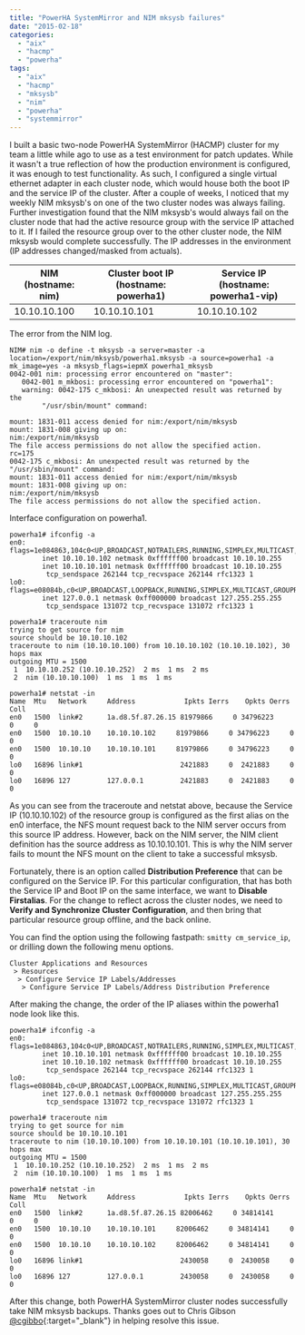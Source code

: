 ```yaml
---
title: "PowerHA SystemMirror and NIM mksysb failures"
date: "2015-02-18"
categories: 
  - "aix"
  - "hacmp"
  - "powerha"
tags: 
  - "aix"
  - "hacmp"
  - "mksysb"
  - "nim"
  - "powerha"
  - "systemmirror"
---
```


I built a basic two-node PowerHA SystemMirror (HACMP) cluster for my team a little while ago to use as a test environment for patch updates. While it wasn't a true reflection of how the production environment is configured, it was enough to test functionality. As such, I configured a single virtual ethernet adapter in each cluster node, which would house both the boot IP and the service IP of the cluster. After a couple of weeks, I noticed that my weekly NIM mksysb's on one of the two cluster nodes was always failing. Further investigation found that the NIM mksysb's would always fail on the cluster node that had the active resource group with the service IP attached to it. If I failed the resource group over to the other cluster node, the NIM mksysb would complete successfully. The IP addresses in the environment (IP addresses changed/masked from actuals).

| NIM (hostname: nim) | Cluster boot IP (hostname: powerha1) | Service IP (hostname: powerha1-vip) |
| ------------------- | ------------------------------------ | ----------------------------------- |
| 10.10.10.100        | 10.10.10.101                         | 10.10.10.102                        |

The error from the NIM log.

```console
NIM# nim -o define -t mksysb -a server=master -a location=/export/nim/mksysb/powerha1.mksysb -a source=powerha1 -a mk_image=yes -a mksysb_flags=iepmX powerha1_mksysb
0042-001 nim: processing error encountered on "master":
   0042-001 m_mkbosi: processing error encountered on "powerha1":
   warning: 0042-175 c_mkbosi: An unexpected result was returned by the
        "/usr/sbin/mount" command:
 
mount: 1831-011 access denied for nim:/export/nim/mksysb
mount: 1831-008 giving up on:
nim:/export/nim/mksysb
The file access permissions do not allow the specified action.
rc=175
0042-175 c_mkbosi: An unexpected result was returned by the "/usr/sbin/mount" command:
mount: 1831-011 access denied for nim:/export/nim/mksysb
mount: 1831-008 giving up on:
nim:/export/nim/mksysb
The file access permissions do not allow the specified action.
```

Interface configuration on powerha1.

```console
powerha1# ifconfig -a
en0: flags=1e084863,104c0<UP,BROADCAST,NOTRAILERS,RUNNING,SIMPLEX,MULTICAST,GROUPRT,64BIT,CHECKSUM_OFFLOAD(ACTIVE),LARGESEND,CHAIN>
        inet 10.10.10.102 netmask 0xffffff00 broadcast 10.10.10.255
        inet 10.10.10.101 netmask 0xffffff00 broadcast 10.10.10.255
         tcp_sendspace 262144 tcp_recvspace 262144 rfc1323 1
lo0: flags=e08084b,c0<UP,BROADCAST,LOOPBACK,RUNNING,SIMPLEX,MULTICAST,GROUPRT,64BIT,LARGESEND,CHAIN>
        inet 127.0.0.1 netmask 0xff000000 broadcast 127.255.255.255
         tcp_sendspace 131072 tcp_recvspace 131072 rfc1323 1

powerha1# traceroute nim
trying to get source for nim
source should be 10.10.10.102
traceroute to nim (10.10.10.100) from 10.10.10.102 (10.10.10.102), 30 hops max
outgoing MTU = 1500
 1  10.10.10.252 (10.10.10.252)  2 ms  1 ms  2 ms
 2  nim (10.10.10.100)  1 ms  1 ms  1 ms

powerha1# netstat -in
Name  Mtu   Network     Address            Ipkts Ierrs    Opkts Oerrs  Coll
en0   1500  link#2      1a.d8.5f.87.26.15 81979866     0 34796223     0     0
en0   1500  10.10.10    10.10.10.102     81979866     0 34796223     0     0
en0   1500  10.10.10    10.10.10.101     81979866     0 34796223     0     0
lo0   16896 link#1                        2421883     0  2421883     0     0
lo0   16896 127         127.0.0.1         2421883     0  2421883     0     0
```

As you can see from the traceroute and netstat above, because the Service IP (10.10.10.102) of the resource group is configured as the first alias on the en0 interface, the NFS mount request back to the NIM server occurs from this source IP address. However, back on the NIM server, the NIM client definition has the source address as 10.10.10.101. This is why the NIM server fails to mount the NFS mount on the client to take a successful mksysb.

Fortunately, there is an option called **Distribution Preference** that can be configured on the Service IP. For this particular configuration, that has both the Service IP and Boot IP on the same interface, we want to **Disable Firstalias**. For the change to reflect across the cluster nodes, we need to **Verify and Synchronize Cluster Configuration**, and then bring that particular resource group offline, and the back online.

You can find the option using the following fastpath: `smitty cm_service_ip`, or drilling down the following menu options.

```plaintext
Cluster Applications and Resources
 > Resources
  > Configure Service IP Labels/Addresses
   > Configure Service IP Labels/Address Distribution Preference
```

After making the change, the order of the IP aliases within the powerha1 node look like this.

```console
powerha1# ifconfig -a
en0: flags=1e084863,104c0<UP,BROADCAST,NOTRAILERS,RUNNING,SIMPLEX,MULTICAST,GROUPRT,64BIT,CHECKSUM_OFFLOAD(ACTIVE),LARGESEND,CHAIN>
        inet 10.10.10.101 netmask 0xffffff00 broadcast 10.10.10.255
        inet 10.10.10.102 netmask 0xffffff00 broadcast 10.10.10.255
         tcp_sendspace 262144 tcp_recvspace 262144 rfc1323 1
lo0: flags=e08084b,c0<UP,BROADCAST,LOOPBACK,RUNNING,SIMPLEX,MULTICAST,GROUPRT,64BIT,LARGESEND,CHAIN>
        inet 127.0.0.1 netmask 0xff000000 broadcast 127.255.255.255
         tcp_sendspace 131072 tcp_recvspace 131072 rfc1323 1

powerha1# traceroute nim
trying to get source for nim
source should be 10.10.10.101
traceroute to nim (10.10.10.100) from 10.10.10.101 (10.10.10.101), 30 hops max
outgoing MTU = 1500
 1  10.10.10.252 (10.10.10.252)  2 ms  1 ms  2 ms
 2  nim (10.10.10.100)  1 ms  1 ms  1 ms

powerha1# netstat -in
Name  Mtu   Network     Address            Ipkts Ierrs    Opkts Oerrs  Coll
en0   1500  link#2      1a.d8.5f.87.26.15 82006462     0 34814141     0     0
en0   1500  10.10.10    10.10.10.101     82006462     0 34814141     0     0
en0   1500  10.10.10    10.10.10.102     82006462     0 34814141     0     0
lo0   16896 link#1                        2430058     0  2430058     0     0
lo0   16896 127         127.0.0.1         2430058     0  2430058     0     0
```

After this change, both PowerHA SystemMirror cluster nodes successfully take NIM mksysb backups. Thanks goes out to Chris Gibson [@cgibbo](https://twitter.com/cgibbo){:target="_blank"} in helping resolve this issue.
